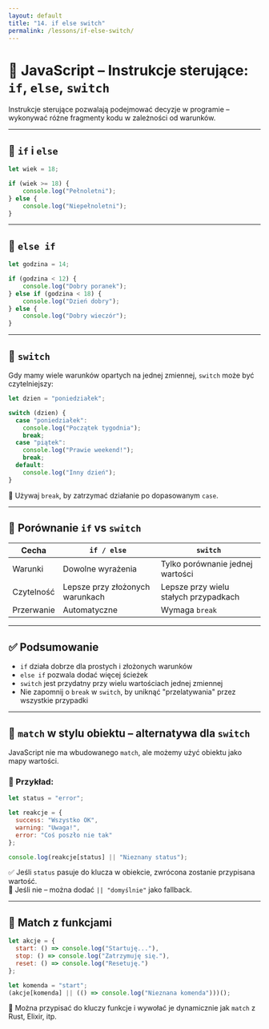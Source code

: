 ```yaml
---
layout: default
title: "14. if else switch"
permalink: /lessons/if-else-switch/
---
```


# 🧭 JavaScript – Instrukcje sterujące: `if`, `else`, `switch`

Instrukcje sterujące pozwalają podejmować decyzje w programie – wykonywać różne fragmenty kodu w zależności od warunków.

---

## 🔹 `if` i `else`

```js
let wiek = 18;

if (wiek >= 18) {
    console.log("Pełnoletni");
} else {
    console.log("Niepełnoletni");
}
```

---

## 🔸 `else if`

```js
let godzina = 14;

if (godzina < 12) {
    console.log("Dobry poranek");
} else if (godzina < 18) {
    console.log("Dzień dobry");
} else {
    console.log("Dobry wieczór");
}
```

---

## 🔹 `switch`

Gdy mamy wiele warunków opartych na jednej zmiennej, `switch` może być czytelniejszy:

```js
let dzien = "poniedziałek";

switch (dzien) {
  case "poniedziałek":
    console.log("Początek tygodnia");
    break;
  case "piątek":
    console.log("Prawie weekend!");
    break;
  default:
    console.log("Inny dzień");
}
```

📌 Używaj `break`, by zatrzymać działanie po dopasowanym `case`.

---

## 🧠 Porównanie `if` vs `switch`

| Cecha         | `if / else`                        | `switch`                            |
|---------------|------------------------------------|-------------------------------------|
| Warunki       | Dowolne wyrażenia                  | Tylko porównanie jednej wartości    |
| Czytelność    | Lepsze przy złożonych warunkach    | Lepsze przy wielu stałych przypadkach |
| Przerwanie    | Automatyczne                       | Wymaga `break`                      |

---

## ✅ Podsumowanie

- `if` działa dobrze dla prostych i złożonych warunków
- `else if` pozwala dodać więcej ścieżek
- `switch` jest przydatny przy wielu wartościach jednej zmiennej
- Nie zapomnij o `break` w `switch`, by uniknąć "przelatywania" przez wszystkie przypadki



---

## 🧲 `match` w stylu obiektu – alternatywa dla `switch`

JavaScript nie ma wbudowanego `match`, ale możemy użyć obiektu jako mapy wartości.

### 📄 Przykład:

```js
let status = "error";

let reakcje = {
  success: "Wszystko OK",
  warning: "Uwaga!",
  error: "Coś poszło nie tak"
};

console.log(reakcje[status] || "Nieznany status");
```

✅ Jeśli `status` pasuje do klucza w obiekcie, zwrócona zostanie przypisana wartość.  
📌 Jeśli nie – można dodać `|| "domyślnie"` jako fallback.

---

## 🔧 Match z funkcjami

```js
let akcje = {
  start: () => console.log("Startuję..."),
  stop: () => console.log("Zatrzymuję się."),
  reset: () => console.log("Resetuję.")
};

let komenda = "start";
(akcje[komenda] || (() => console.log("Nieznana komenda")))();
```

📌 Można przypisać do kluczy funkcje i wywołać je dynamicznie jak `match` z Rust, Elixir, itp.
